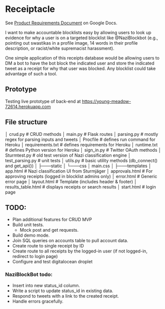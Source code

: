 # Receiptacle

See [Product Requirements Document](https://docs.google.com/document/d/1DEG3YQdK9DUapkh737I_Px3GQLEZ3EnjVVPX0hj2dA0/edit?usp=sharing) on Google Docs.

I want to make accountable blocklists easy by allowing users to look up evidence for why a user is on a targeted blocklist like @NaziBlockbot (e.g., pointing out swastikas in a profile image, 14 words in their profile description, or racist/white supremacist harassment).

One simple application of this receipts database would be allowing users to DM a bot to have the bot block the indicated user and store the indicated tweet as a receipt for why that user was blocked. Any blocklist could take advantage of such a tool.

## Prototype
Testing live prototype of back-end at https://young-meadow-72614.herokuapp.com

## File structure

│   crud.py                  # CRUD methods
│   main.py                  # Flask routes
│   parsing.py               # mostly regex for parsing inputs and tweets
│   Procfile                 # defines run command for Heroku
│   requirements.txt         # defines requirements for Heroku
│   runtime.txt              # defines Python version for Heroku
│   sign_in.py               # Twitter OAuth methods
│   Sturmtest.py             # old test version of Nazi classification engine
│   test_parsing.py          # unit tests
│   utils.py                 # basic utility methods (db_connect() and get_api())
│
├───static
│   └───css
│           main.css
│
├───templates
│       app.html             # Nazi classification UI from Sturmjäger
│       approvals.html       # For approving receipts (logged in blocklist admins only)
│       error.html           # Generic error page
│       layout.html          # Template (includes header & footer)
│       results_table.html   # displays receipts or search results
│       start.html           # login page

## TODO:
* Plan additional features for CRUD MVP
* Build unit tests.
  * Mock post and get requests.
* Build demo mode.
* Join SQL queries on accounts table to pull account data.
* Create route to single receipt by ID
* Create route to all receipts by the logged-in user (if not logged-in, redirect to login page)
* Configure and test digitalocean droplet

### NaziBlockBot todo:
* Insert into new status_id column.
* Write a script to update status_id in existing data.
* Respond to tweets with a link to the created receipt.
* Handle errors gracefully.